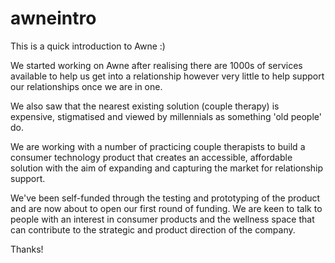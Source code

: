 # awneintro
This is a quick introduction to Awne :)

We started working on Awne after realising there are 1000s of services available to help us get into a relationship however very little to help support our relationships once we are in one. 

We also saw that the nearest existing solution (couple therapy) is expensive, stigmatised and viewed by millennials as something 'old people' do. 

We are working with a number of practicing couple therapists to build a consumer technology product that creates an accessible, affordable solution with the aim of expanding and capturing the market for relationship support.
 
We've been self-funded through the testing and prototyping of the product and are now about to open our first round of funding. We are keen to talk to people with an interest in consumer products and the wellness space that can contribute to the strategic and product direction of the company.

Thanks!
